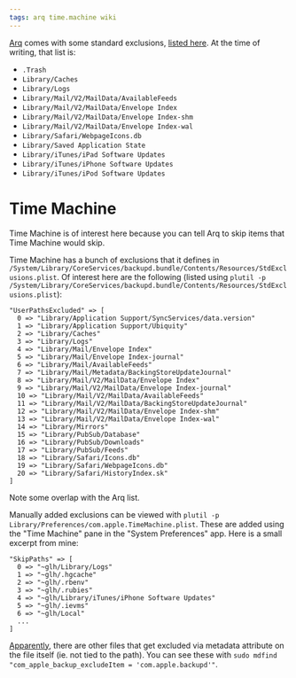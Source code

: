 ```yaml
---
tags: arq time.machine wiki
---
```


[Arq](/wiki/Arq) comes with some standard exclusions, [listed here](http://www.haystacksoftware.com/support/arq_help/pages/adding_folder.html). At the time of writing, that list is:

- `.Trash`
- `Library/Caches`
- `Library/Logs`
- `Library/Mail/V2/MailData/AvailableFeeds`
- `Library/Mail/V2/MailData/Envelope Index`
- `Library/Mail/V2/MailData/Envelope Index-shm`
- `Library/Mail/V2/MailData/Envelope Index-wal`
- `Library/Safari/WebpageIcons.db`
- `Library/Saved Application State`
- `Library/iTunes/iPad Software Updates`
- `Library/iTunes/iPhone Software Updates`
- `Library/iTunes/iPod Software Updates`

# Time Machine

Time Machine is of interest here because you can tell Arq to skip items that Time Machine would skip.

Time Machine has a bunch of exclusions that it defines in `/System/Library/CoreServices/backupd.bundle/Contents/Resources/StdExclusions.plist`. Of interest here are the following (listed using `plutil -p /System/Library/CoreServices/backupd.bundle/Contents/Resources/StdExclusions.plist`):

```
"UserPathsExcluded" => [
  0 => "Library/Application Support/SyncServices/data.version"
  1 => "Library/Application Support/Ubiquity"
  2 => "Library/Caches"
  3 => "Library/Logs"
  4 => "Library/Mail/Envelope Index"
  5 => "Library/Mail/Envelope Index-journal"
  6 => "Library/Mail/AvailableFeeds"
  7 => "Library/Mail/Metadata/BackingStoreUpdateJournal"
  8 => "Library/Mail/V2/MailData/Envelope Index"
  9 => "Library/Mail/V2/MailData/Envelope Index-journal"
  10 => "Library/Mail/V2/MailData/AvailableFeeds"
  11 => "Library/Mail/V2/MailData/BackingStoreUpdateJournal"
  12 => "Library/Mail/V2/MailData/Envelope Index-shm"
  13 => "Library/Mail/V2/MailData/Envelope Index-wal"
  14 => "Library/Mirrors"
  15 => "Library/PubSub/Database"
  16 => "Library/PubSub/Downloads"
  17 => "Library/PubSub/Feeds"
  18 => "Library/Safari/Icons.db"
  19 => "Library/Safari/WebpageIcons.db"
  20 => "Library/Safari/HistoryIndex.sk"
]
```

Note some overlap with the Arq list.

Manually added exclusions can be viewed with `plutil -p Library/Preferences/com.apple.TimeMachine.plist`. These are added using the "Time Machine" pane in the "System Preferences" app. Here is a small excerpt from mine:

```
"SkipPaths" => [
  0 => "~glh/Library/Logs"
  1 => "~glh/.hgcache"
  2 => "~glh/.rbenv"
  3 => "~glh/.rubies"
  4 => "~glh/Library/iTunes/iPhone Software Updates"
  5 => "~glh/.ievms"
  6 => "~glh/Local"
  ...
]
```

[Apparently](http://pondini.org/TM/11.html), there are other files that get excluded via metadata attribute on the file itself (ie. not tied to the path). You can see these with `sudo mdfind "com_apple_backup_excludeItem = 'com.apple.backupd'"`.

